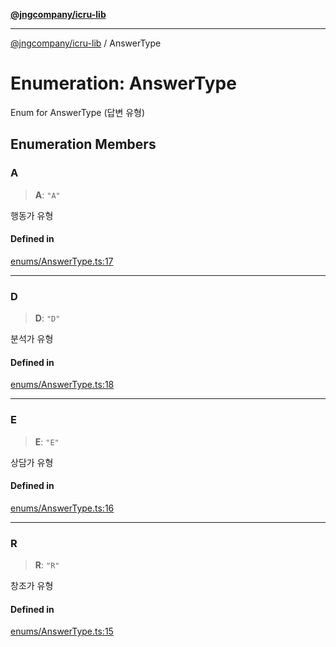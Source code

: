 [**@jngcompany/icru-lib**](../README.md)

***

[@jngcompany/icru-lib](../globals.md) / AnswerType

# Enumeration: AnswerType

Enum for AnswerType (답변 유형)

## Enumeration Members

### A

> **A**: `"A"`

행동가 유형

#### Defined in

[enums/AnswerType.ts:17](https://github.com/jngcompany/icru-lib/blob/cee5a8006a4970de6269ef7414374f6c7339529e/src/enums/AnswerType.ts#L17)

***

### D

> **D**: `"D"`

분석가 유형

#### Defined in

[enums/AnswerType.ts:18](https://github.com/jngcompany/icru-lib/blob/cee5a8006a4970de6269ef7414374f6c7339529e/src/enums/AnswerType.ts#L18)

***

### E

> **E**: `"E"`

상담가 유형

#### Defined in

[enums/AnswerType.ts:16](https://github.com/jngcompany/icru-lib/blob/cee5a8006a4970de6269ef7414374f6c7339529e/src/enums/AnswerType.ts#L16)

***

### R

> **R**: `"R"`

창조가 유형

#### Defined in

[enums/AnswerType.ts:15](https://github.com/jngcompany/icru-lib/blob/cee5a8006a4970de6269ef7414374f6c7339529e/src/enums/AnswerType.ts#L15)
